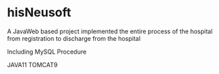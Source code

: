 # hisNeusoft
A JavaWeb based project implemented the entire process of the hospital from registration to discharge from the hospital

Including MySQL Procedure

JAVA11 TOMCAT9

